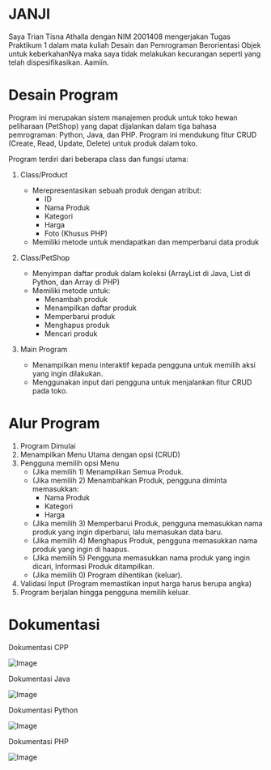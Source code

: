 # JANJI

Saya Trian Tisna Athalla dengan NIM 2001408 mengerjakan Tugas Praktikum 1 dalam mata kuliah Desain dan Pemrograman Berorientasi Objek untuk keberkahanNya maka saya tidak melakukan kecurangan seperti yang telah dispesifikasikan. Aamiin.

# Desain Program

Program ini merupakan sistem manajemen produk untuk toko hewan peliharaan (PetShop) yang dapat dijalankan dalam tiga bahasa pemrograman: Python, Java, dan PHP. Program ini mendukung fitur CRUD (Create, Read, Update, Delete) untuk produk dalam toko.

Program terdiri dari beberapa class dan fungsi utama:

1. Class/Product

   - Merepresentasikan sebuah produk dengan atribut:
     - ID
     - Nama Produk
     - Kategori
     - Harga
     - Foto (Khusus PHP)
   - Memiliki metode untuk mendapatkan dan memperbarui data produk

2. Class/PetShop

   - Menyimpan daftar produk dalam koleksi (ArrayList di Java, List di Python, dan Array di PHP)
   - Memiliki metode untuk:
     - Menambah produk
     - Menampilkan daftar produk
     - Memperbarui produk
     - Menghapus produk
     - Mencari produk

3. Main Program
   - Menampilkan menu interaktif kepada pengguna untuk memilih aksi yang ingin dilakukan.
   - Menggunakan input dari pengguna untuk menjalankan fitur CRUD pada toko.

# Alur Program

1. Program Dimulai
2. Menampilkan Menu Utama dengan opsi (CRUD)
3. Pengguna memilih opsi Menu
   - (Jika memilih 1) Menampilkan Semua Produk.
   - (Jika memilih 2) Menambahkan Produk, pengguna diminta memasukkan:
     - Nama Produk
     - Kategori
     - Harga
   - (Jika memilih 3) Memperbarui Produk, pengguna memasukkan nama produk yang ingin diperbarui, lalu memasukan data baru.
   - (Jika memilih 4) Menghapus Produk, pengguna memasukkan nama produk yang ingin di haapus.
   - (Jika memilih 5) Pengguna memasukkan nama produk yang ingin dicari, Informasi Produk ditampilkan.
   - (Jika memilih 0) Program dihentikan (keluar).
4. Validasi Input (Program memastikan input harga harus berupa angka)
5. Program berjalan hingga pengguna memilih keluar.

# Dokumentasi

Dokumentasi CPP

![Image](https://github.com/user-attachments/assets/9345f607-850f-4515-b0b2-4bf3a8e79458)

Dokumentasi Java

![Image](https://github.com/user-attachments/assets/59e3f0d7-2509-4ba1-b77d-967331dff143)

Dokumentasi Python

![Image](https://github.com/user-attachments/assets/3b9c2b7a-4201-437a-b9d5-b629aa49c5d3)

Dokumentasi PHP

![Image](https://github.com/user-attachments/assets/9f394e8f-cf24-46a3-b524-4b6529a093e1)
